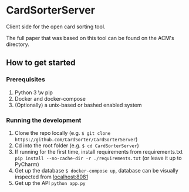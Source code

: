 # CardSorterServer
Client side for the open card sorting tool. 

The full paper that was based on this tool can be found on the ACM's directory.

## How to get started

### Prerequisites
1. Python 3 \w pip
2. Docker and docker-compose
3. (Optionally) a unix-based or bashed enabled system 


### Running the development

1. Clone the repo locally (e.g. `$ git clone https://github.com/CardSorter/CardSorterServer`)
2. Cd into the root folder (e.g. `$ cd CardSorterServer`)
3. If running for the first time, install requirements from requirements.txt `pip install --no-cache-dir -r ./requirements.txt` (or leave it up to PyCharm)
4. Get up the database `$ docker-compose up`, database can be visually inspected from [localhost:8081](http://localhost:8081)
5. Get up the API `python app.py`

